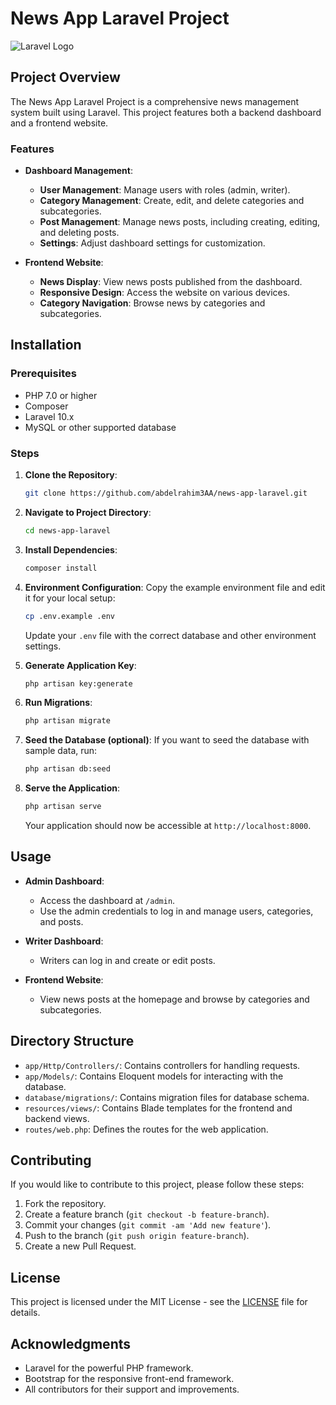# News App Laravel Project

![Laravel Logo](https://laravel.com/img/logomark.min.svg)

## Project Overview

The News App Laravel Project is a comprehensive news management system built using Laravel. This project features both a backend dashboard and a frontend website.

### Features

- **Dashboard Management**:
  - **User Management**: Manage users with roles (admin, writer).
  - **Category Management**: Create, edit, and delete categories and subcategories.
  - **Post Management**: Manage news posts, including creating, editing, and deleting posts.
  - **Settings**: Adjust dashboard settings for customization.

- **Frontend Website**:
  - **News Display**: View news posts published from the dashboard.
  - **Responsive Design**: Access the website on various devices.
  - **Category Navigation**: Browse news by categories and subcategories.

## Installation

### Prerequisites

- PHP 7.0 or higher
- Composer
- Laravel 10.x
- MySQL or other supported database

### Steps

1. **Clone the Repository**:
    ```bash
    git clone https://github.com/abdelrahim3AA/news-app-laravel.git
    ```

2. **Navigate to Project Directory**:
    ```bash
    cd news-app-laravel
    ```

3. **Install Dependencies**:
    ```bash
    composer install
    ```

4. **Environment Configuration**:
    Copy the example environment file and edit it for your local setup:
    ```bash
    cp .env.example .env
    ```

    Update your `.env` file with the correct database and other environment settings.

5. **Generate Application Key**:
    ```bash
    php artisan key:generate
    ```

6. **Run Migrations**:
    ```bash
    php artisan migrate
    ```

7. **Seed the Database (optional)**:
    If you want to seed the database with sample data, run:
    ```bash
    php artisan db:seed
    ```

8. **Serve the Application**:
    ```bash
    php artisan serve
    ```

    Your application should now be accessible at `http://localhost:8000`.

## Usage

- **Admin Dashboard**:
  - Access the dashboard at `/admin`.
  - Use the admin credentials to log in and manage users, categories, and posts.

- **Writer Dashboard**:
  - Writers can log in and create or edit posts.

- **Frontend Website**:
  - View news posts at the homepage and browse by categories and subcategories.

## Directory Structure

- `app/Http/Controllers/`: Contains controllers for handling requests.
- `app/Models/`: Contains Eloquent models for interacting with the database.
- `database/migrations/`: Contains migration files for database schema.
- `resources/views/`: Contains Blade templates for the frontend and backend views.
- `routes/web.php`: Defines the routes for the web application.

## Contributing

If you would like to contribute to this project, please follow these steps:

1. Fork the repository.
2. Create a feature branch (`git checkout -b feature-branch`).
3. Commit your changes (`git commit -am 'Add new feature'`).
4. Push to the branch (`git push origin feature-branch`).
5. Create a new Pull Request.

## License

This project is licensed under the MIT License - see the [LICENSE](LICENSE) file for details.

## Acknowledgments

- Laravel for the powerful PHP framework.
- Bootstrap for the responsive front-end framework.
- All contributors for their support and improvements.
